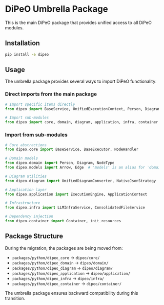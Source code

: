 # DiPeO Umbrella Package

This is the main DiPeO package that provides unified access to all DiPeO modules.

## Installation

```bash
pip install -e dipeo
```

## Usage

The umbrella package provides several ways to import DiPeO functionality:

### Direct imports from the main package

```python
# Import specific items directly
from dipeo import BaseService, UnifiedExecutionContext, Person, Diagram

# Import sub-modules
from dipeo import core, domain, diagram, application, infra, container
```

### Import from sub-modules

```python
# Core abstractions
from dipeo.core import BaseService, BaseExecutor, NodeHandler

# Domain models
from dipeo.domain import Person, Diagram, NodeType
from dipeo.models import Arrow, Edge  # 'models' is an alias for 'domain'

# Diagram utilities
from dipeo.diagram import UnifiedDiagramConverter, NativeJsonStrategy

# Application layer
from dipeo.application import ExecutionEngine, ApplicationContext

# Infrastructure
from dipeo.infra import LLMInfraService, ConsolidatedFileService

# Dependency injection
from dipeo.container import Container, init_resources
```

## Package Structure

During the migration, the packages are being moved from:
- `packages/python/dipeo_core` → `dipeo/core/`
- `packages/python/dipeo_domain` → `dipeo/domain/`
- `packages/python/dipeo_diagram` → `dipeo/diagram/`
- `packages/python/dipeo_application` → `dipeo/application/`
- `packages/python/dipeo_infra` → `dipeo/infra/`
- `packages/python/dipeo_container` → `dipeo/container/`

The umbrella package ensures backward compatibility during this transition.